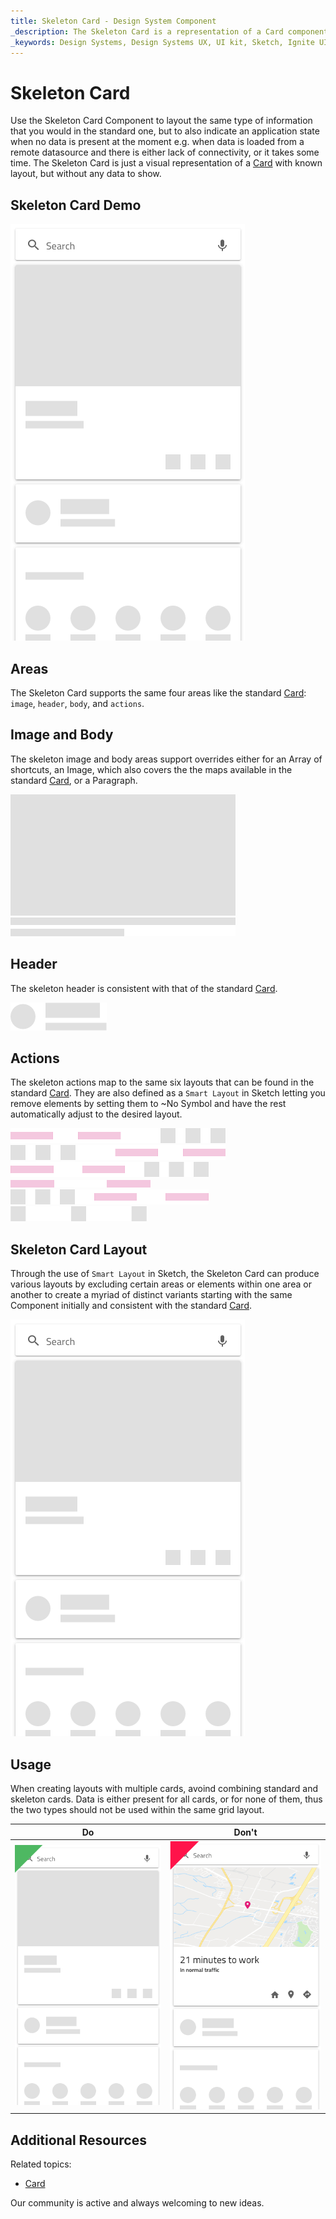 ```yaml
---
title: Skeleton Card - Design System Component
_description: The Skeleton Card is a representation of a Card component that is shown while data is being loaded in the background to provide content for a collection of cards.
_keywords: Design Systems, Design Systems UX, UI kit, Sketch, Ignite UI for Angular, Sketch to Angular, Sketch to Angular, Angular, Angular Design System, Export code from Sketch, Design Kits for Angular, Sketch HTML, Sketch to HTML, Sketch UI kits
---
```


# Skeleton Card

Use the Skeleton Card Component to layout the same type of information that you would in the standard one, but to also indicate an application state when no data is present at the moment e.g. when data is loaded from a remote datasource and there is either lack of connectivity, or it takes some time. The Skeleton Card is just a visual representation of a [Card](card.md) with known layout, but without any data to show.
## Skeleton Card Demo

<img class="responsive-img" src="../images/card_skeleton_demo.png" srcset="../images/card_skeleton_demo@2x.png 2x" />

## Areas

The Skeleton Card supports the same four areas like the standard [Card](card.md): `image`, `header`, `body`, and `actions`. 

## Image and Body

The skeleton image and body areas support overrides either for an Array of shortcuts, an Image, which also covers the the maps available in the standard [Card](card.md), or a Paragraph.

<img class="responsive-img" src="../images/card_skeleton_media.png" srcset="../images/card_skeleton_media@2x.png 2x" />

<img class="responsive-img" src="../images/card_skeleton_body.png" srcset="../images/card_skeleton_body@2x.png 2x" />

## Header

The skeleton header is consistent with that of the standard [Card](card.md).

<img class="responsive-img" src="../images/card_skeleton_header.png" srcset="../images/card_skeleton_header@2x.png 2x" />

## Actions

The skeleton actions map to the same six layouts that can be found in the standard [Card](card.md). They are also defined as a `Smart Layout` in Sketch letting you remove elements by setting them to ~No Symbol and have the rest automatically adjust to the desired layout.

<img class="responsive-img" src="../images/card_skeleton_actions_buttons_icons.png" srcset="../images/card_skeleton_actions_buttons_icons@2x.png 2x" />

<img class="responsive-img" src="../images/card_skeleton_actions_icons_buttons.png" srcset="../images/card_skeleton_actions_icons_buttons@2x.png 2x" />

<img class="responsive-img" src="../images/card_skeleton_actions_just_buttons_icons.png" srcset="../images/card_skeleton_actions_just_buttons_icons@2x.png 2x" />

<img class="responsive-img" src="../images/card_skeleton_actions_just_buttons.png" srcset="../images/card_skeleton_actions_just_buttons@2x.png 2x" />

<img class="responsive-img" src="../images/card_skeleton_actions_just_icons_buttons.png" srcset="../images/card_skeleton_actions_just_icons_buttons@2x.png 2x" />

<img class="responsive-img" src="../images/card_skeleton_actions_just_icons.png" srcset="../images/card_skeleton_actions_just_icons@2x.png 2x" />

## Skeleton Card Layout

Through the use of `Smart Layout` in Sketch, the Skeleton Card can produce various layouts by excluding certain areas or elements within one area or another to create a myriad of distinct variants starting with the same Component initially and consistent with the standard [Card](card.md).

<img class="responsive-img" src="../images/card_skeleton_demo.png" srcset="../images/card_skeleton_demo@2x.png 2x" />

## Usage

When creating layouts with multiple cards, avoind combining standard and skeleton cards. Data is either present for all cards, or for none of them, thus the two types should not be used within the same grid layout.

| Do                                                                         | Don't                                                                          |
| -------------------------------------------------------------------------- | ------------------------------------------------------------------------------ |
| <img class="responsive-img" src="../images/card_skeleton_do.png" srcset="../images/card_skeleton_do@2x.png 2x" /> | <img class="responsive-img" src="../images/card_skeleton_dont.png" srcset="../images/card_skeleton_dont@2x.png 2x" /> |

## Additional Resources

Related topics:

- [Card](card.md)
  <div class="divider--half"></div>

Our community is active and always welcoming to new ideas.

